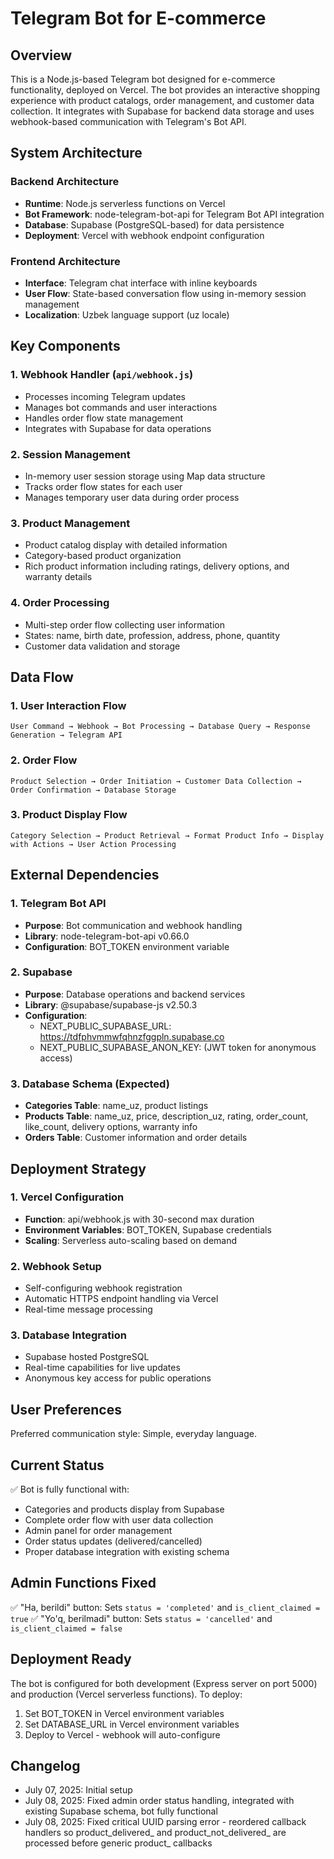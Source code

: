 # Telegram Bot for E-commerce

## Overview

This is a Node.js-based Telegram bot designed for e-commerce functionality, deployed on Vercel. The bot provides an interactive shopping experience with product catalogs, order management, and customer data collection. It integrates with Supabase for backend data storage and uses webhook-based communication with Telegram's Bot API.

## System Architecture

### Backend Architecture
- **Runtime**: Node.js serverless functions on Vercel
- **Bot Framework**: node-telegram-bot-api for Telegram Bot API integration
- **Database**: Supabase (PostgreSQL-based) for data persistence
- **Deployment**: Vercel with webhook endpoint configuration

### Frontend Architecture
- **Interface**: Telegram chat interface with inline keyboards
- **User Flow**: State-based conversation flow using in-memory session management
- **Localization**: Uzbek language support (uz locale)

## Key Components

### 1. Webhook Handler (`api/webhook.js`)
- Processes incoming Telegram updates
- Manages bot commands and user interactions
- Handles order flow state management
- Integrates with Supabase for data operations

### 2. Session Management
- In-memory user session storage using Map data structure
- Tracks order flow states for each user
- Manages temporary user data during order process

### 3. Product Management
- Product catalog display with detailed information
- Category-based product organization
- Rich product information including ratings, delivery options, and warranty details

### 4. Order Processing
- Multi-step order flow collecting user information
- States: name, birth date, profession, address, phone, quantity
- Customer data validation and storage

## Data Flow

### 1. User Interaction Flow
```
User Command → Webhook → Bot Processing → Database Query → Response Generation → Telegram API
```

### 2. Order Flow
```
Product Selection → Order Initiation → Customer Data Collection → Order Confirmation → Database Storage
```

### 3. Product Display Flow
```
Category Selection → Product Retrieval → Format Product Info → Display with Actions → User Action Processing
```

## External Dependencies

### 1. Telegram Bot API
- **Purpose**: Bot communication and webhook handling
- **Library**: node-telegram-bot-api v0.66.0
- **Configuration**: BOT_TOKEN environment variable

### 2. Supabase
- **Purpose**: Database operations and backend services
- **Library**: @supabase/supabase-js v2.50.3
- **Configuration**: 
  - NEXT_PUBLIC_SUPABASE_URL: https://tdfphvmmwfqhnzfggpln.supabase.co
  - NEXT_PUBLIC_SUPABASE_ANON_KEY: (JWT token for anonymous access)

### 3. Database Schema (Expected)
- **Categories Table**: name_uz, product listings
- **Products Table**: name_uz, price, description_uz, rating, order_count, like_count, delivery options, warranty info
- **Orders Table**: Customer information and order details

## Deployment Strategy

### 1. Vercel Configuration
- **Function**: api/webhook.js with 30-second max duration
- **Environment Variables**: BOT_TOKEN, Supabase credentials
- **Scaling**: Serverless auto-scaling based on demand

### 2. Webhook Setup
- Self-configuring webhook registration
- Automatic HTTPS endpoint handling via Vercel
- Real-time message processing

### 3. Database Integration
- Supabase hosted PostgreSQL
- Real-time capabilities for live updates
- Anonymous key access for public operations

## User Preferences

Preferred communication style: Simple, everyday language.

## Current Status

✅ Bot is fully functional with:
- Categories and products display from Supabase
- Complete order flow with user data collection
- Admin panel for order management 
- Order status updates (delivered/cancelled)
- Proper database integration with existing schema

## Admin Functions Fixed

✅ "Ha, berildi" button: Sets `status = 'completed'` and `is_client_claimed = true`
✅ "Yo'q, berilmadi" button: Sets `status = 'cancelled'` and `is_client_claimed = false`

## Deployment Ready

The bot is configured for both development (Express server on port 5000) and production (Vercel serverless functions). To deploy:

1. Set BOT_TOKEN in Vercel environment variables
2. Set DATABASE_URL in Vercel environment variables  
3. Deploy to Vercel - webhook will auto-configure

## Changelog

- July 07, 2025: Initial setup
- July 08, 2025: Fixed admin order status handling, integrated with existing Supabase schema, bot fully functional
- July 08, 2025: Fixed critical UUID parsing error - reordered callback handlers so product_delivered_ and product_not_delivered_ are processed before generic product_ callbacks